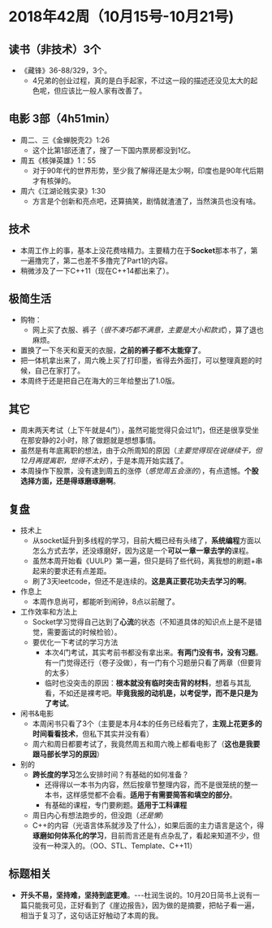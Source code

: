 # 2018年42周（10月15号-10月21号)

## 读书（非技术）3个

+ 《藏锋》36-88/329，3个。
  + 4兄弟的创业过程，真的是白手起家，不过这一段的描述还没见太大的起色呢，但应该比一般人家有改善了。

## 电影 3部（4h51min）

+ 周二、三《金蝉脱壳2》1:26
  + 这个比第1部还渣了，搜了一下国内票房都没到1亿。
+ 周五《核弹英雄》1：55
  + 对于90年代的世界形势，至少我了解得还是太少啊，印度也是90年代后期才有核弹的。
+ 周六《江湖论贱实录》1:30
  + 方言是个创新和亮点吧，还算搞笑，剧情就渣渣了，当然演员也没有啥。

## 技术

+ 本周工作上的事，基本上没花费啥精力。主要精力在于**Socket**那本书了，第一遍撸完了，第二也差不多撸完了Part1的内容。
+ 稍微涉及了一下C++11（现在C++14都出来了）。

## 极简生活

+ 购物：
  + 网上买了衣服、裤子（*很不凑巧都不满意，主要是大小和款式*），算了退也麻烦。
+ 置换了一下冬天和夏天的衣服，**之前的裤子都不太能穿了**。
+ 把一体机拿出来了，周六晚上买了打印墨，省得去外面打，可以整理真题的时候，自己在家打了。
+ 本周终于还是把自己在海大的三年给整出了1.0版。

## 其它

+ 周末两天考试（上下午就是4门），虽然可能觉得只会过1门，但还是很享受坐在那安静的2小时，除了做题就是想想事情。
+ 虽然是有年底离职的想法，由于众所周知的原因（*主要觉得现在说继续干，但12月再提离职，觉得不太好*），于是本周开始实践了。
+ 本周操作下股票，没有逮到周五的涨停（*感觉周五会涨的*），有点遗憾。**个股选择方面，还是得琢磨琢磨啊**。

## 复盘

+ 技术上
  + 从socket延升到多线程的学习，目前大概已经有头绪了，**系统编程**方面以怎么方式去学，还没琢磨好，因为这是一个**可以一章一章去学的**课程。
  + 虽然本周开始看《UULP》第一遍，但只是码了些代码，离我想的刷题+串起来的要求还有点差距。
  + 刷了3天leetcode，但还不是连续的。**这是真正要花功夫去学习的啊**。
+ 作息上
  + 本周作息尚可，都能听到闹钟，8点以前醒了。
+ 工作效率和方法上
  + Socket学习觉得自己达到了**心流**的状态（不知道具体的知识点上是不是错觉，需要面试的时候检验）。
  + 要优化一下考试的学习方法
    + 本次4门考试，其实考前书都没有拿出来。**有两门没有书，没有习题**。有一门觉得还行（卷子没做），有一门有个习题册只看了两章（但要背的太多）
    + 临时也没突击的原因：**根本就没有临时突击背的材料**，想着与其乱看，不如还是裸考吧。**毕竟我报的动机是，以考促学，而不是只是为了考试**。
+ 闲书&电影
  + 本周闲书只看了3个（主要是本月4本的任务已经看完了，**主观上花更多的时间看看技术**，但私下其实并没有看）
  + 周六和周日都要考试了，我竟然周五和周六晚上都看电影了（**这也是我要跟马部长学习的原因**）
+ 别的
  + **跨长度的学习**怎么安排时间？有基础的如何准备？
    + 还得得以一本书为内容，然后按章节整理内容，而不是很笼统的整一本书，这样感觉都不会看。**适用于有需要简答和填空的部分**。
    + 有基础的课程，专门要刷题。**适用于工科课程**
  + 周日内心有想法跑步的，但没跑（*还是懒*）
  + C++的内容（光语言体系就涉及了什么），如果后面的主力语言是这个，得**琢磨如何体系化的学习**，目前而言还是有点杂乱了，看起来知道不少，但没有一种深入的。（OO、STL、Template、C++11）

## 标题相关

+ **开头不易，坚持难，坚持到底更难**。---杜润生说的。10月20日简书上说有一篇只能我可见，正好看到了《崖边报告》，因为做的是摘要，把帖子看一遍，相当于复习了，这句话正好触动了本周的我。
